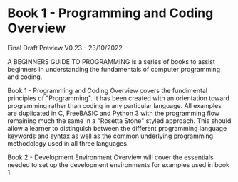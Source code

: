 # Book 1 - Programming and Coding Overview

Final Draft Preview V0.23	- 23/10/2022

A BEGINNERS GUIDE TO PROGRAMMING is a series of books to assist beginners in understanding the fundamentals of computer programming and coding.

Book 1 - Programming and Coding Overview covers the fundimental principles of "Programming". It has been created with an orientation toward programming rather than coding in any particular language. All examples are duplicated in C, FreeBASIC and Python 3 with the programming flow remaining much the same in a "Rosetta Stone" styled approach. This should allow a learner to distinguish between the different programming language keywords and syntax as well as the common underlying programming methodology used in all three languages.  

Book 2 - Development Environment Overview will cover the essentials needed to set up the development environments for examples used in book 1.  
